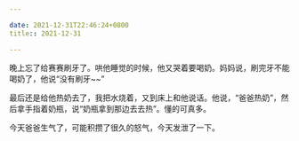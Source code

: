 ```yaml
---

date: 2021-12-31T22:46:24+0800
title:: 2021-12-31

---
```


晚上忘了给赛赛刷牙了。哄他睡觉的时候，他又哭着要喝奶。妈妈说，刷完牙不能喝奶了，他说“没有刷牙~~”

最后还是给他热奶去了，我把水烧着，又到床上和他说话。他说，“爸爸热奶”，然后拿手指着奶瓶，说“奶瓶拿到那边去去热”。懂的可真多。

今天爸爸生气了，可能积攒了很久的怒气，今天发泄了一下。
